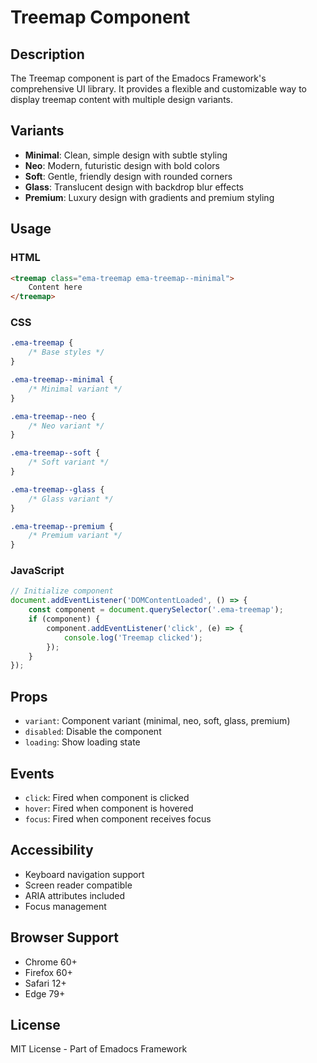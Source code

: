 # Treemap Component

## Description
The Treemap component is part of the Emadocs Framework's comprehensive UI library. It provides a flexible and customizable way to display treemap content with multiple design variants.

## Variants
- **Minimal**: Clean, simple design with subtle styling
- **Neo**: Modern, futuristic design with bold colors
- **Soft**: Gentle, friendly design with rounded corners
- **Glass**: Translucent design with backdrop blur effects
- **Premium**: Luxury design with gradients and premium styling

## Usage

### HTML
```html
<treemap class="ema-treemap ema-treemap--minimal">
    Content here
</treemap>
```

### CSS
```css
.ema-treemap {
    /* Base styles */
}

.ema-treemap--minimal {
    /* Minimal variant */
}

.ema-treemap--neo {
    /* Neo variant */
}

.ema-treemap--soft {
    /* Soft variant */
}

.ema-treemap--glass {
    /* Glass variant */
}

.ema-treemap--premium {
    /* Premium variant */
}
```

### JavaScript
```javascript
// Initialize component
document.addEventListener('DOMContentLoaded', () => {
    const component = document.querySelector('.ema-treemap');
    if (component) {
        component.addEventListener('click', (e) => {
            console.log('Treemap clicked');
        });
    }
});
```

## Props
- `variant`: Component variant (minimal, neo, soft, glass, premium)
- `disabled`: Disable the component
- `loading`: Show loading state

## Events
- `click`: Fired when component is clicked
- `hover`: Fired when component is hovered
- `focus`: Fired when component receives focus

## Accessibility
- Keyboard navigation support
- Screen reader compatible
- ARIA attributes included
- Focus management

## Browser Support
- Chrome 60+
- Firefox 60+
- Safari 12+
- Edge 79+

## License
MIT License - Part of Emadocs Framework
